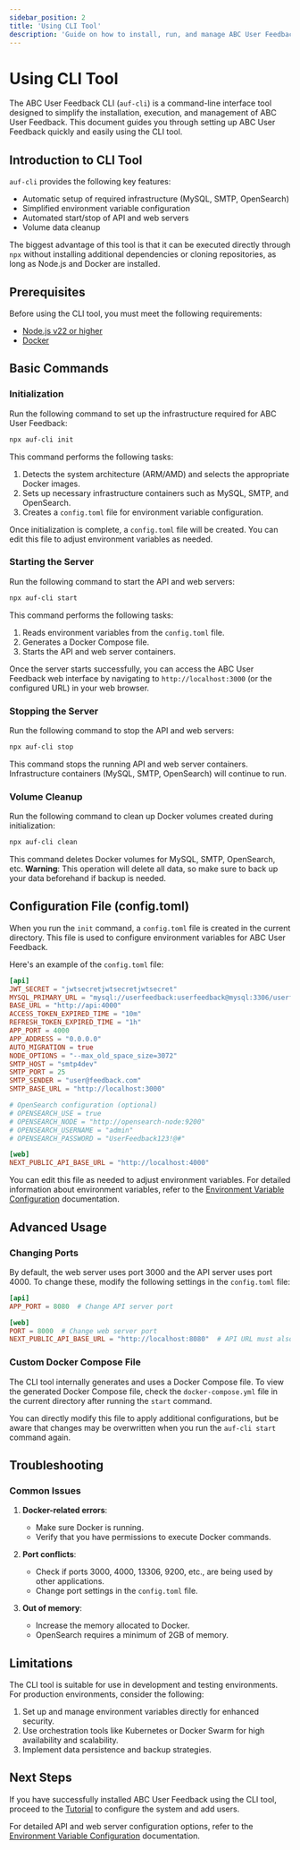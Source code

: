 ```yaml
---
sidebar_position: 2
title: 'Using CLI Tool'
description: 'Guide on how to install, run, and manage ABC User Feedback using the CLI tool.'
---
```


# Using CLI Tool

The ABC User Feedback CLI (`auf-cli`) is a command-line interface tool designed to simplify the installation, execution, and management of ABC User Feedback. This document guides you through setting up ABC User Feedback quickly and easily using the CLI tool.

## Introduction to CLI Tool

`auf-cli` provides the following key features:

- Automatic setup of required infrastructure (MySQL, SMTP, OpenSearch)
- Simplified environment variable configuration
- Automated start/stop of API and web servers
- Volume data cleanup

The biggest advantage of this tool is that it can be executed directly through `npx` without installing additional dependencies or cloning repositories, as long as Node.js and Docker are installed.

## Prerequisites

Before using the CLI tool, you must meet the following requirements:

- [Node.js v22 or higher](https://nodejs.org/en/download/)
- [Docker](https://docs.docker.com/desktop/)

## Basic Commands

### Initialization

Run the following command to set up the infrastructure required for ABC User Feedback:

```bash
npx auf-cli init
```

This command performs the following tasks:

1. Detects the system architecture (ARM/AMD) and selects the appropriate Docker images.
2. Sets up necessary infrastructure containers such as MySQL, SMTP, and OpenSearch.
3. Creates a `config.toml` file for environment variable configuration.

Once initialization is complete, a `config.toml` file will be created. You can edit this file to adjust environment variables as needed.

### Starting the Server

Run the following command to start the API and web servers:

```bash
npx auf-cli start
```

This command performs the following tasks:

1. Reads environment variables from the `config.toml` file.
2. Generates a Docker Compose file.
3. Starts the API and web server containers.

Once the server starts successfully, you can access the ABC User Feedback web interface by navigating to `http://localhost:3000` (or the configured URL) in your web browser.

### Stopping the Server

Run the following command to stop the API and web servers:

```bash
npx auf-cli stop
```

This command stops the running API and web server containers. Infrastructure containers (MySQL, SMTP, OpenSearch) will continue to run.

### Volume Cleanup

Run the following command to clean up Docker volumes created during initialization:

```bash
npx auf-cli clean
```

This command deletes Docker volumes for MySQL, SMTP, OpenSearch, etc. **Warning**: This operation will delete all data, so make sure to back up your data beforehand if backup is needed.

## Configuration File (config.toml)

When you run the `init` command, a `config.toml` file is created in the current directory. This file is used to configure environment variables for ABC User Feedback.

Here's an example of the `config.toml` file:

```toml
[api]
JWT_SECRET = "jwtsecretjwtsecretjwtsecret"
MYSQL_PRIMARY_URL = "mysql://userfeedback:userfeedback@mysql:3306/userfeedback"
BASE_URL = "http://api:4000"
ACCESS_TOKEN_EXPIRED_TIME = "10m"
REFRESH_TOKEN_EXPIRED_TIME = "1h"
APP_PORT = 4000
APP_ADDRESS = "0.0.0.0"
AUTO_MIGRATION = true
NODE_OPTIONS = "--max_old_space_size=3072"
SMTP_HOST = "smtp4dev"
SMTP_PORT = 25
SMTP_SENDER = "user@feedback.com"
SMTP_BASE_URL = "http://localhost:3000"

# OpenSearch configuration (optional)
# OPENSEARCH_USE = true
# OPENSEARCH_NODE = "http://opensearch-node:9200"
# OPENSEARCH_USERNAME = "admin"
# OPENSEARCH_PASSWORD = "UserFeedback123!@#"

[web]
NEXT_PUBLIC_API_BASE_URL = "http://localhost:4000"
```

You can edit this file as needed to adjust environment variables. For detailed information about environment variables, refer to the [Environment Variable Configuration](./04-configuration.md) documentation.

## Advanced Usage

### Changing Ports

By default, the web server uses port 3000 and the API server uses port 4000. To change these, modify the following settings in the `config.toml` file:

```toml
[api]
APP_PORT = 8080  # Change API server port

[web]
PORT = 8000  # Change web server port
NEXT_PUBLIC_API_BASE_URL = "http://localhost:8080"  # API URL must also be changed
```

### Custom Docker Compose File

The CLI tool internally generates and uses a Docker Compose file. To view the generated Docker Compose file, check the `docker-compose.yml` file in the current directory after running the `start` command.

You can directly modify this file to apply additional configurations, but be aware that changes may be overwritten when you run the `auf-cli start` command again.

## Troubleshooting

### Common Issues

1. **Docker-related errors**:

   - Make sure Docker is running.
   - Verify that you have permissions to execute Docker commands.

2. **Port conflicts**:

   - Check if ports 3000, 4000, 13306, 9200, etc., are being used by other applications.
   - Change port settings in the `config.toml` file.

3. **Out of memory**:
   - Increase the memory allocated to Docker.
   - OpenSearch requires a minimum of 2GB of memory.

## Limitations

The CLI tool is suitable for use in development and testing environments. For production environments, consider the following:

1. Set up and manage environment variables directly for enhanced security.
2. Use orchestration tools like Kubernetes or Docker Swarm for high availability and scalability.
3. Implement data persistence and backup strategies.

## Next Steps

If you have successfully installed ABC User Feedback using the CLI tool, proceed to the [Tutorial](../03-tutorial.md) to configure the system and add users.

For detailed API and web server configuration options, refer to the [Environment Variable Configuration](./04-configuration.md) documentation.
